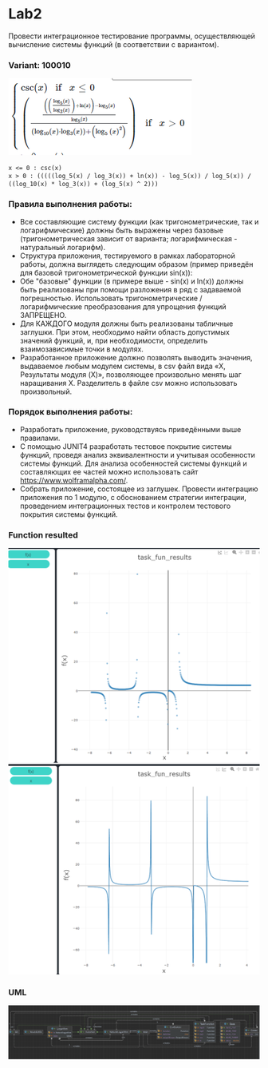 # Lab2

Провести интеграционное тестирование программы, осуществляющей вычисление системы функций (в соответствии с вариантом).

### Variant: 100010
![variant task](task_variant.png)
```
x <= 0 : csc(x)
x > 0 : (((((log_5(x) / log_3(x)) + ln(x)) - log_5(x)) / log_5(x)) / ((log_10(x) * log_3(x)) + (log_5(x) ^ 2)))
```

### Правила выполнения работы:
* Все составляющие систему функции (как тригонометрические, так и логарифмические) должны быть выражены через базовые (тригонометрическая зависит от варианта; логарифмическая - натуральный логарифм).
* Структура приложения, тестируемого в рамках лабораторной работы, должна выглядеть следующим образом (пример приведён для базовой тригонометрической функции sin(x)):
* Обе "базовые" функции (в примере выше - sin(x) и ln(x)) должны быть реализованы при помощи разложения в ряд с задаваемой погрешностью. Использовать тригонометрические / логарифмические преобразования для упрощения функций ЗАПРЕЩЕНО.
* Для КАЖДОГО модуля должны быть реализованы табличные заглушки. При этом, необходимо найти область допустимых значений функций, и, при необходимости, определить взаимозависимые точки в модулях.
* Разработанное приложение должно позволять выводить значения, выдаваемое любым модулем системы, в сsv файл вида «X, Результаты модуля (X)», позволяющее произвольно менять шаг наращивания Х. Разделитель в файле csv можно использовать произвольный.

### Порядок выполнения работы:

* Разработать приложение, руководствуясь приведёнными выше правилами.
* С помощью JUNIT4 разработать тестовое покрытие системы функций, проведя анализ эквивалентности и учитывая особенности системы функций. Для анализа особенностей системы функций и составляющих ее частей можно использовать сайт https://www.wolframalpha.com/.
* Собрать приложение, состоящее из заглушек. Провести интеграцию приложения по 1 модулю, с обоснованием стратегии интеграции, проведением интеграционных тестов и контролем тестового покрытия системы функций.

### Function resulted 
![function1](task-function-graph-2.png)
![function](task-function-graph.png)

### UML
![uml](uml.png)